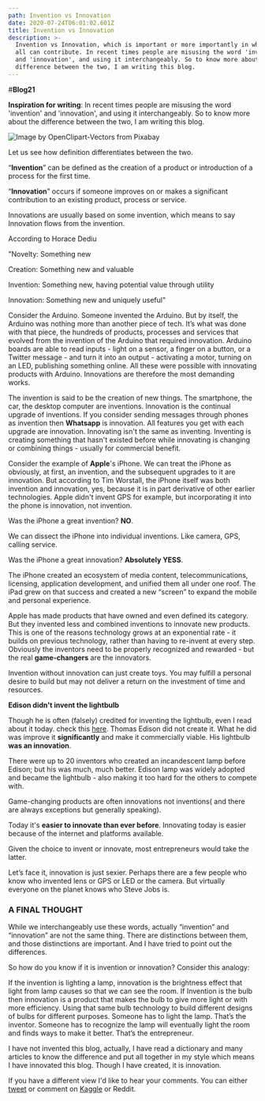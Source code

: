 ```yaml
---
path: Invention vs Innovation
date: 2020-07-24T06:01:02.601Z
title: Invention vs Innovation
description: >-
  Invention vs Innovation, which is important or more importantly in which we
  all can contribute. In recent times people are misusing the word 'invention'
  and 'innovation', and using it interchangeably. So to know more about the
  difference between the two, I am writing this blog.
---
```

\#**Blog21**

**Inspiration for writing**: In recent times people are misusing the word 'invention' and 'innovation', and using it interchangeably. So to know more about the difference between the two, I am writing this blog.

![Image by OpenClipart-Vectors from Pixabay](/assets/blog21img0.png "Image by OpenClipart-Vectors from Pixabay")

Let us see how definition differentiates between the two.

“**Invention**” can be defined as the creation of a product or introduction of a process for the first time. 

“**Innovation**”  occurs if someone improves on or makes a significant contribution to an existing product, process or service. 

Innovations are usually based on some invention, which means to say Innovation flows from the invention.

According to Horace Dediu 

"Novelty: Something new

Creation: Something new and valuable

Invention: Something new, having potential value through utility

Innovation: Something new and uniquely useful"

Consider the Arduino. Someone invented the Arduino. But by itself, the Arduino was nothing more than another piece of tech. It’s what was done with that piece, the hundreds of products, processes and services that evolved from the invention of the Arduino that required innovation. Arduino boards are able to read inputs - light on a sensor, a finger on a button, or a Twitter message - and turn it into an output - activating a motor, turning on an LED, publishing something online. All these were possible with innovating products with Arduino. Innovations are therefore the most demanding works.

The invention is said to be the creation of new things. The smartphone, the car, the desktop computer are inventions. Innovation is the continual upgrade of inventions. If you consider sending messages through phones as invention then **Whatsapp** is innovation. All features you get with each upgrade are innovation. Innovating isn't the same as inventing. Inventing is creating something that hasn't existed before while innovating is changing or combining things - usually for commercial benefit.

Consider the example of **Apple**'s iPhone. We can treat the iPhone as obviously, at first, an invention, and the subsequent upgrades to it are innovation. But according to Tim Worstall, the iPhone itself was both invention and innovation, yes, because it is in part derivative of other earlier technologies. Apple didn't invent GPS for example, but incorporating it into the phone is innovation, not invention.

Was the iPhone a great invention?  **NO**.

We can dissect the iPhone into individual inventions. Like camera, GPS, calling service. 

Was the iPhone a great innovation? **Absolutely YESS**.

The iPhone created an ecosystem of media content, telecommunications, licensing, application development, and unified them all under one roof. The iPad grew on that success and created a new “screen” to expand the mobile and personal experience.

Apple has made products that have owned and even defined its category. But they invented less and combined inventions to innovate new products. This is one of the reasons technology grows at an exponential rate - it builds on previous technology, rather than having to re-invent at every step.  Obviously the inventors need to be properly recognized and rewarded - but the real **game-changers** are the innovators.

Invention without innovation can just create toys. You may fulfill a personal desire to build but may not deliver a return on the investment of time and resources.

**Edison didn't invent the lightbulb**

Though he is often (falsely) credited for inventing the lightbulb, even I read about it today. check this [here](https://www.bulbs.com/learning/history.aspx). Thomas Edison did not create it. What he did was improve it **significantly** and make it commercially viable. His lightbulb **was an innovation**. 

There were up to 20 inventors who created an incandescent lamp before Edison; but his was much, much better. Edison lamp was widely adopted and became the lightbulb - also making it too hard for the others to compete with.

Game-changing products are often innovations not inventions( and there are always exceptions but generally speaking). 

Today it's **easier to innovate than ever before**. Innovating today is easier because of the internet and platforms available.

Given the choice to invent or innovate, most entrepreneurs would take the latter. 

Let’s face it, innovation is just sexier. Perhaps there are a few people who know who invented lens or GPS or LED or the camera. But virtually everyone on the planet knows who Steve Jobs is.

### A FINAL THOUGHT

While we interchangeably use these words, actually “invention” and “innovation” are not the same thing. There are distinctions between them, and those distinctions are important. And I have tried to point out the differences. 

So how do you know if it is invention or innovation? Consider this analogy:

If the invention is lighting a lamp, innovation is the brightness effect that light from lamp causes so that we can see the room. If Invention is the bulb then innovation is a product that makes the bulb to give more light or with more efficiency. Using that same bulb technology to build different designs of bulbs for different purposes. Someone has to light the lamp. That’s the inventor. Someone has to recognize the lamp will eventually light the room and finds ways to make it better. That’s the entrepreneur.

I have not invented this blog, actually, I have read a dictionary and many articles to know the difference and put all together in my style which means I have innovated this blog. Though I have created, it is innovation.

If you have a different view I'd like to hear your comments. You can either [tweet](https://twitter.com/UKamath7) or comment on [Kaggle](https://www.kaggle.com/general/171168) or Reddit.
